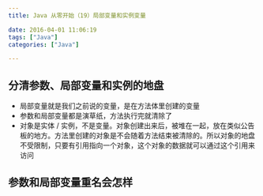 ```yaml
---
title: Java 从零开始（19）局部变量和实例变量

date: 2016-04-01 11:06:19
tags: ["Java"]
categories: ["Java"]

---
```


## 分清参数、局部变量和实例的地盘

- 局部变量就是我们之前说的变量，是在方法体里创建的变量
- 参数和局部变量都是演草纸，方法执行完就清除了
- 对象是实体 / 实例，不是变量。对象创建出来后，被堆在一起，放在类似公告板的地方。方法里创建的对象是不会随着方法结束被清除的。所以对象的地盘不受限制，只要有引用指向一个对象，这个对象的数据就可以通过这个引用来访问

## 参数和局部变量重名会怎样
